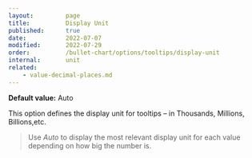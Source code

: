 ```yaml
---
layout:         page
title:          Display Unit
published:      true
date:           2022-07-07
modified:   	2022-07-29
order:          /bullet-chart/options/tooltips/display-unit
internal:       unit
related:
    - value-decimal-places.md
---
```


**Default value:** Auto

This option defines the display unit for tooltips – in Thousands, Millions, Billions,etc.  

> Use *Auto* to display the most relevant display unit for each value depending on how big the number is.